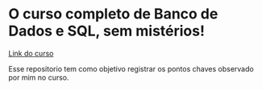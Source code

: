# O curso completo de Banco de Dados e SQL, sem mistérios!

[Link do curso](https://www.udemy.com/course/bancos-de-dados-relacionais-basico-avancado/)

Esse repositorio tem como objetivo registrar os pontos chaves observado por mim no curso.